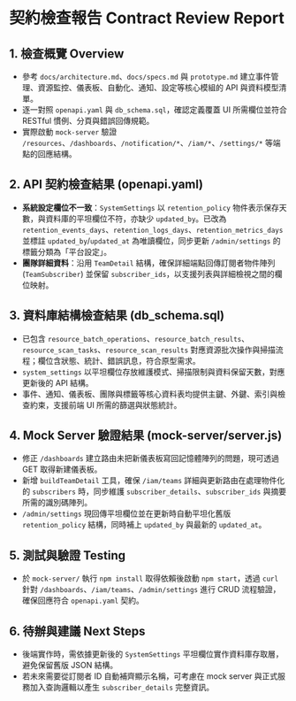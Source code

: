 # 契約檢查報告 Contract Review Report

## 1. 檢查概覽 Overview
- 參考 `docs/architecture.md`、`docs/specs.md` 與 `prototype.md` 建立事件管理、資源監控、儀表板、自動化、通知、設定等核心模組的 API 與資料模型清單。
- 逐一對照 `openapi.yaml` 與 `db_schema.sql`，確認定義覆蓋 UI 所需欄位並符合 RESTful 慣例、分頁與錯誤回傳規範。
- 實際啟動 `mock-server` 驗證 `/resources`、`/dashboards`、`/notification/*`、`/iam/*`、`/settings/*` 等端點的回應結構。

## 2. API 契約檢查結果 (openapi.yaml)
- **系統設定欄位不一致**：`SystemSettings` 以 `retention_policy` 物件表示保存天數，與資料庫的平坦欄位不符，亦缺少 `updated_by`。已改為 `retention_events_days`、`retention_logs_days`、`retention_metrics_days` 並標註 `updated_by`/`updated_at` 為唯讀欄位，同步更新 `/admin/settings` 的標籤分類為「平台設定」。
- **團隊詳細資料**：沿用 `TeamDetail` 結構，確保詳細端點回傳訂閱者物件陣列 (`TeamSubscriber`) 並保留 `subscriber_ids`，以支援列表與詳細檢視之間的欄位映射。

## 3. 資料庫結構檢查結果 (db_schema.sql)
- 已包含 `resource_batch_operations`、`resource_batch_results`、`resource_scan_tasks`、`resource_scan_results` 對應資源批次操作與掃描流程；欄位含狀態、統計、錯誤訊息，符合原型需求。
- `system_settings` 以平坦欄位存放維護模式、掃描限制與資料保留天數，對應更新後的 API 結構。
- 事件、通知、儀表板、團隊與標籤等核心資料表均提供主鍵、外鍵、索引與檢查約束，支援前端 UI 所需的篩選與狀態統計。

## 4. Mock Server 驗證結果 (mock-server/server.js)
- 修正 `/dashboards` 建立路由未把新儀表板寫回記憶體陣列的問題，現可透過 GET 取得新建儀表板。
- 新增 `buildTeamDetail` 工具，確保 `/iam/teams` 詳細與更新路由在處理物件化的 `subscribers` 時，同步維護 `subscriber_details`、`subscriber_ids` 與摘要所需的識別碼陣列。
- `/admin/settings` 現回傳平坦欄位並在更新時自動平坦化舊版 `retention_policy` 結構，同時補上 `updated_by` 與最新的 `updated_at`。

## 5. 測試與驗證 Testing
- 於 `mock-server/` 執行 `npm install` 取得依賴後啟動 `npm start`，透過 `curl` 針對 `/dashboards`、`/iam/teams`、`/admin/settings` 進行 CRUD 流程驗證，確保回應符合 `openapi.yaml` 契約。

## 6. 待辦與建議 Next Steps
- 後端實作時，需依據更新後的 `SystemSettings` 平坦欄位實作資料庫存取層，避免保留舊版 JSON 結構。
- 若未來需要從訂閱者 ID 自動補齊顯示名稱，可考慮在 mock server 與正式服務加入查詢邏輯以產生 `subscriber_details` 完整資訊。
